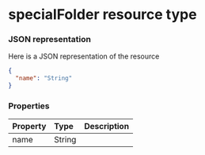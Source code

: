# specialFolder resource type



### JSON representation

Here is a JSON representation of the resource

<!-- {
  "blockType": "resource",
  "optionalProperties": [

  ],
  "@odata.type": "microsoft.graph.specialFolder"
}-->

```json
{
  "name": "String"
}

```
### Properties
| Property	   | Type	|Description|
|:---------------|:--------|:----------|
|name|String||

<!-- uuid: 7bef21ce-50af-4c34-a52a-2b0077353386
2015-10-16 10:08:05 UTC -->
<!-- {
  "type": "#page.annotation",
  "description": "specialFolder resource",
  "keywords": "",
  "section": "documentation",
  "tocPath": ""
}-->